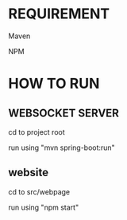 # REQUIREMENT
Maven

NPM

# HOW TO RUN
## WEBSOCKET SERVER

cd to project root 

run using "mvn spring-boot:run"

## website

cd to src/webpage

run using "npm start"

